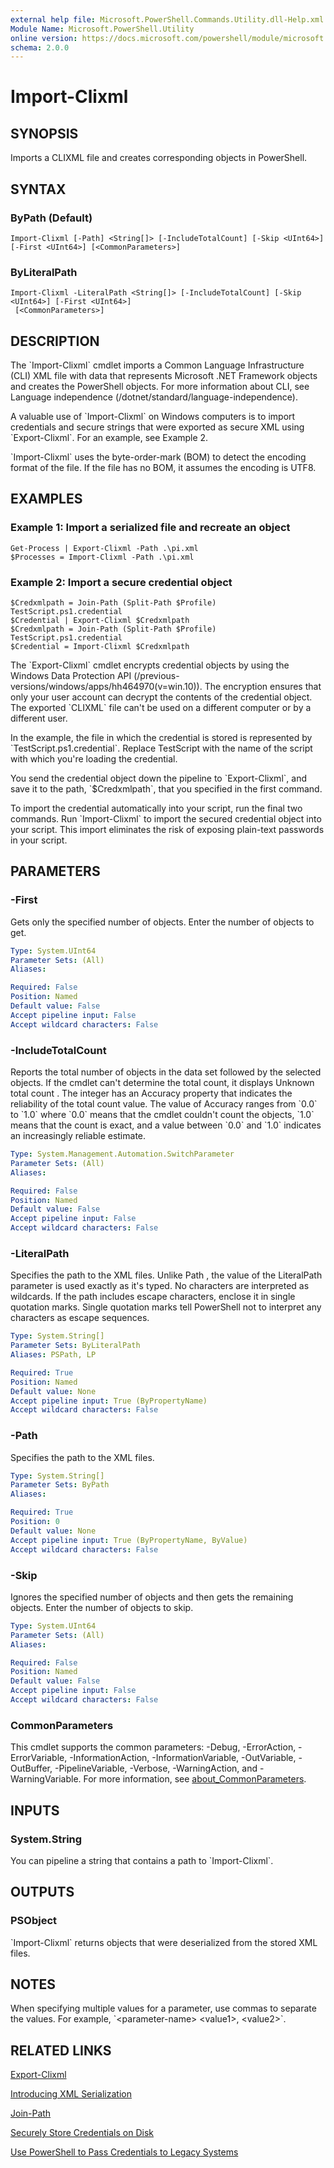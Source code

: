 ```yaml
---
external help file: Microsoft.PowerShell.Commands.Utility.dll-Help.xml
Module Name: Microsoft.PowerShell.Utility
online version: https://docs.microsoft.com/powershell/module/microsoft.powershell.utility/import-clixml?view=powershell-7.1&WT.mc_id=ps-gethelp
schema: 2.0.0
---
```


# Import-Clixml

## SYNOPSIS
Imports a CLIXML file and creates corresponding objects in PowerShell.

## SYNTAX

### ByPath (Default)
```
Import-Clixml [-Path] <String[]> [-IncludeTotalCount] [-Skip <UInt64>] [-First <UInt64>] [<CommonParameters>]
```

### ByLiteralPath
```
Import-Clixml -LiteralPath <String[]> [-IncludeTotalCount] [-Skip <UInt64>] [-First <UInt64>]
 [<CommonParameters>]
```

## DESCRIPTION
The \`Import-Clixml\` cmdlet imports a Common Language Infrastructure (CLI) XML file with data that represents Microsoft .NET Framework objects and creates the PowerShell objects.
For more information about CLI, see Language independence (/dotnet/standard/language-independence).

A valuable use of \`Import-Clixml\` on Windows computers is to import credentials and secure strings that were exported as secure XML using \`Export-Clixml\`.
For an example, see Example 2.

\`Import-Clixml\` uses the byte-order-mark (BOM) to detect the encoding format of the file.
If the file has no BOM, it assumes the encoding is UTF8.

## EXAMPLES

### Example 1: Import a serialized file and recreate an object
```
Get-Process | Export-Clixml -Path .\pi.xml
$Processes = Import-Clixml -Path .\pi.xml
```

### Example 2: Import a secure credential object
```
$Credxmlpath = Join-Path (Split-Path $Profile) TestScript.ps1.credential
$Credential | Export-Clixml $Credxmlpath
$Credxmlpath = Join-Path (Split-Path $Profile) TestScript.ps1.credential
$Credential = Import-Clixml $Credxmlpath
```

The \`Export-Clixml\` cmdlet encrypts credential objects by using the Windows Data Protection API (/previous-versions/windows/apps/hh464970(v=win.10)).
The encryption ensures that only your user account can decrypt the contents of the credential object.
The exported \`CLIXML\` file can't be used on a different computer or by a different user.

In the example, the file in which the credential is stored is represented by \`TestScript.ps1.credential\`.
Replace TestScript with the name of the script with which you're loading the credential.

You send the credential object down the pipeline to \`Export-Clixml\`, and save it to the path, \`$Credxmlpath\`, that you specified in the first command.

To import the credential automatically into your script, run the final two commands.
Run \`Import-Clixml\` to import the secured credential object into your script.
This import eliminates the risk of exposing plain-text passwords in your script.

## PARAMETERS

### -First
Gets only the specified number of objects.
Enter the number of objects to get.

```yaml
Type: System.UInt64
Parameter Sets: (All)
Aliases:

Required: False
Position: Named
Default value: False
Accept pipeline input: False
Accept wildcard characters: False
```

### -IncludeTotalCount
Reports the total number of objects in the data set followed by the selected objects.
If the cmdlet can't determine the total count, it displays Unknown total count .
The integer has an Accuracy property that indicates the reliability of the total count value.
The value of Accuracy ranges from \`0.0\` to \`1.0\` where \`0.0\` means that the cmdlet couldn't count the objects, \`1.0\` means that the count is exact, and a value between \`0.0\` and \`1.0\` indicates an increasingly reliable estimate.

```yaml
Type: System.Management.Automation.SwitchParameter
Parameter Sets: (All)
Aliases:

Required: False
Position: Named
Default value: False
Accept pipeline input: False
Accept wildcard characters: False
```

### -LiteralPath
Specifies the path to the XML files.
Unlike Path , the value of the LiteralPath parameter is used exactly as it's typed.
No characters are interpreted as wildcards.
If the path includes escape characters, enclose it in single quotation marks.
Single quotation marks tell PowerShell not to interpret any characters as escape sequences.

```yaml
Type: System.String[]
Parameter Sets: ByLiteralPath
Aliases: PSPath, LP

Required: True
Position: Named
Default value: None
Accept pipeline input: True (ByPropertyName)
Accept wildcard characters: False
```

### -Path
Specifies the path to the XML files.

```yaml
Type: System.String[]
Parameter Sets: ByPath
Aliases:

Required: True
Position: 0
Default value: None
Accept pipeline input: True (ByPropertyName, ByValue)
Accept wildcard characters: False
```

### -Skip
Ignores the specified number of objects and then gets the remaining objects.
Enter the number of objects to skip.

```yaml
Type: System.UInt64
Parameter Sets: (All)
Aliases:

Required: False
Position: Named
Default value: False
Accept pipeline input: False
Accept wildcard characters: False
```

### CommonParameters
This cmdlet supports the common parameters: -Debug, -ErrorAction, -ErrorVariable, -InformationAction, -InformationVariable, -OutVariable, -OutBuffer, -PipelineVariable, -Verbose, -WarningAction, and -WarningVariable. For more information, see [about_CommonParameters](http://go.microsoft.com/fwlink/?LinkID=113216).

## INPUTS

### System.String
You can pipeline a string that contains a path to \`Import-Clixml\`.

## OUTPUTS

### PSObject
\`Import-Clixml\` returns objects that were deserialized from the stored XML files.

## NOTES
When specifying multiple values for a parameter, use commas to separate the values.
For example, \`\<parameter-name\> \<value1\>, \<value2\>\`.

## RELATED LINKS

[Export-Clixml]()

[Introducing XML Serialization]()

[Join-Path]()

[Securely Store Credentials on Disk](https://powershellcookbook.com/recipe/PukO/securely-store-credentials-on-disk)

[Use PowerShell to Pass Credentials to Legacy Systems](https://devblogs.microsoft.com/scripting/use-powershell-to-pass-credentials-to-legacy-systems/)

